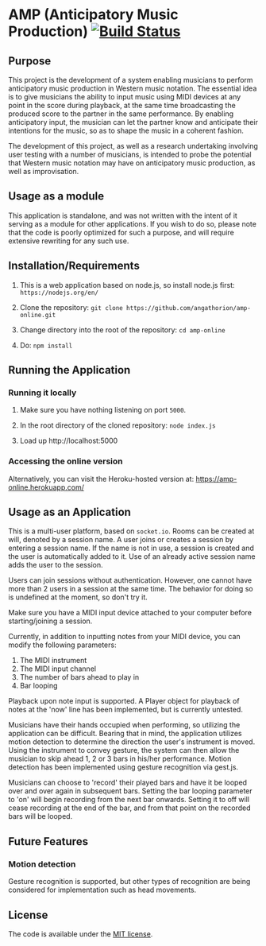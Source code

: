 # AMP (Anticipatory Music Production) [![Build Status](https://travis-ci.org/angathorion/amp-online.svg)](https://travis-ci.org/angathorion/amp-online)

## Purpose

This project is the development of a system enabling musicians to perform anticipatory music production in Western music
notation. The essential idea is to give musicians the ability to input music using MIDI devices at any point in the
score during playback, at the same time broadcasting the produced score to the partner in the same performance. By
enabling anticipatory input, the musician can let the partner know and anticipate their intentions for the music, so as
to shape the music in a coherent fashion.

The development of this project, as well as a research undertaking involving user testing with a number of musicians,
is intended to probe the potential that Western music notation may have on anticipatory music production, as well as
improvisation.

## Usage as a module

This application is standalone, and was not written with the intent of it serving as a module for other applications.
If you wish to do so, please note that the code is poorly optimized for such a purpose, and will require extensive
rewriting for any such use.

## Installation/Requirements

1. This is a web application based on node.js, so install node.js first: `https://nodejs.org/en/`

2. Clone the repository: `git clone https://github.com/angathorion/amp-online.git`

3. Change directory into the root of the repository: `cd amp-online`

4. Do: `npm install`

## Running the Application

### Running it locally

1. Make sure you have nothing listening on port `5000`.

2. In the root directory of the cloned repository: `node index.js`

3. Load up http://localhost:5000

### Accessing the online version

Alternatively, you can visit the Heroku-hosted version at: https://amp-online.herokuapp.com/

## Usage as an Application

This is a multi-user platform, based on `socket.io`. Rooms can be created at will, denoted by a session name. A user
joins or creates a session by entering a session name. If the name is not in use, a session is created and the user is
automatically added to it. Use of an already active session name adds the user to the session.

Users can join sessions without authentication. However, one cannot have more than 2 users in a session at the same time.
The behavior for doing so is undefined at the moment, so don't try it.

Make sure you have a MIDI input device attached to your computer before starting/joining a session.
 
Currently, in addition to inputting notes from your MIDI device, you can modify the following parameters:

1. The MIDI instrument
2. The MIDI input channel
3. The number of bars ahead to play in
4. Bar looping

Playback upon note input is supported. A Player object for playback of notes at the 'now' line has been implemented,
but is currently untested.

Musicians have their hands occupied when performing, so utilizing the application can be difficult. Bearing that in 
mind, the application utilizes motion detection to determine the direction the user's instrument is moved. Using the
instrument to convey gesture, the system can then allow the musician to skip ahead 1, 2 or 3 bars in his/her
performance. Motion detection has been implemented using gesture recognition via gest.js.

Musicians can choose to 'record' their played bars and have it be looped over and over again in subsequent bars. Setting
the bar looping parameter to 'on' will begin recording from the next bar onwards. Setting it to off will cease recording
at the end of the bar, and from that point on the recorded bars will be looped.

## Future Features 

### Motion detection

Gesture recognition is supported, but other types of recognition are being considered for implementation such as head
movements.

## License

The code is available under the [MIT license](LICENSE.txt).
